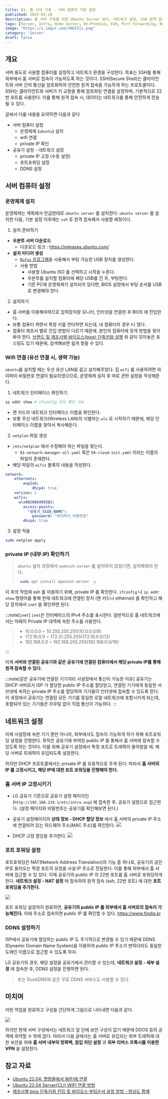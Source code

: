 ```yaml
---
title: 01. 홈 서버 구축 - 서버 컴퓨터 기본 설정
published: 2025-01-20
description: 홈 서버 구축을 위한 Ubuntu Server 설치, 네트워크 설정, SSH 원격 접속 구성 방법을 단계별로 간단히 정리한다. 포트포워딩, DDNS 설정과 같은 네트워크 기본 지식도 함께 다룬다. 
tags: [Server, Infra, Home Server, On-Premise, SSH, Port Forwarding, Network, DDNS, NAT]
image: "https://i.imgur.com/YNGFIii.png"
category: 'Server'
draft: false
---
```


## 개요

 서버 용도로 사용할 컴퓨터를 설정하고 네트워크 환경을 구성한다. 목표는 SSH를 통해 외부에서 홈 서버로 접속이 가능하도록 하는 것이다.
  SSH(Secure Shell)는 클라이언트와 서버 간의 통신을 암호화하여 안전한 원격 접속을 가능하게 하는 프로토콜이다. SSH는 클라이언트와 서버가 키 교환을 통해 암호화된 연결을 설정하며, 기본적으로 22번 포트를 사용한다. 이를 통해 원격 접속 시, 데이터는 네트워크를 통해 안전하게 전송될 수 있다.

글에서 다룰 내용을 요약하면 다음과 같다

- 서버 컴퓨터 설정
  - 운영체제 (`ubuntu`) 설치
  - wifi 연결
  - private IP 확인
- 공유기 설정 - 네트워크 설정
  - private IP 고정 (수동 설정)
  - 포트포워딩 설정
  - DDNS 설정

## 서버 컴퓨터 설정

### 운영체제 설치

 운영체제는 계획에서 언급한데로 `ubuntu server` 를 설치한다. `ubuntu server` 를 설치한 다음, 기본 설정 이후에는 `ssh` 로 원격 접속해서 사용할 예정이다.

1. 설치 준비하기

- **우분투 서버 다운로드**
  - 다운로드 링크 : <https://releases.ubuntu.com/>
- **설치 미디어 생성**
  - [`Rufus` 프로그램](https://rufus.ie/ko/)을 사용해서 부팅 가능한 USB 장치를 생성한다.
  - 사용 방법
    - 사용할 Ubuntu ISO 를 선택하고 시작을 누른다.
    - 우분투를 설치할 컴퓨터에 해당 USB를 낀 후, 부팅한다.
    - 기존 PC에 운영체제가 설치되어 있다면, BIOS 설정에서 부팅 순서를 USB로 변경해야 한다.

2. 설치하기

- 홈 서버를 이용해야하므로 입력장치랑 모니터, 인터넷을 연결한 후 BIOS 에 진입한다.
- 보통 컴퓨터 켜면서 특정 키를 연타하면 되는데, 내 컴퓨터의 경우 `F2` 였다.
- 컴퓨터 제조사 별로 진입 방법이 다르기 때문에, 본인의 컴퓨터에 맞게 방법을 찾아봐야 한다. [브랜드 및 제조사별 바이오스(bios) 단축키와 실행](https://m.blog.naver.com/tmdcjfdl3/221366662549) 와 같이 모아놓은 포스팅도 있기 때문에, 검색해보면 쉽게 찾을 수 있다.

### Wifi 연결 (유선 연결 시, 생략 가능)

 `ubuntu`를 설치할 때는 우선 유선 LAN을 꼽고 설치해주었다. 집 `wifi` 를 사용하려면 와이파이 비밀번호 연결이 필요하였으므로, 운영체제 설치 후 따로 관련 설정을 작성해준다.

1. 네트워크 인터페이스 확인하기

```bash
ip addr show # ifconfig 로도 확인 가능 
```

- 랜 카드의 네트워크 인터페이스 이름을 확인한다.
- 보통 무선 네트워크(Wireless LAN)의 식별자는 `wlx` 로 시작하기 때문에, 해당 인터페이스 이름을 찾아서 복사해둔다.

2. `netplan` 파일 생성

- `/etc/netplan` 에서 수정해야 하는 파일을 찾는다.
  - `01-network-manager-all.yaml` 혹은 `50-cloud-init.yaml` 이라는 이름의 파일이 존재한다.
- 해당 파일의 `wifis` 블록의 내용을 작성한다.

```yaml
network:
    ethernets:
        enp2s0:
            dhcp4: true
    version: 2
    wifis:
      wlx002666499382:
        access-points:
          "공유기_SSID_NAME":
            password: "와이파이_비밀번호"
        dhcp4: true
```

3. 설정 적용

```bash
sudo netplan apply
```

### private IP (내부 IP) 확인하기

> `ubuntu` 설치 과정에서 `openssh-server` 를 설치하지 않았다면, 설치해줘야 한다.
>
> ```bash
>  sudo apt install openssh-server -y
> ```

이 후의 작업에 ssh 를 이용하기 위해,  private IP 를 확인한다.
`ifconfig` 나 `ip addr show` 명령어를 통해 현재 네트워크에 연결된 장치 (랜 카드나 ethernet) 를 확인하고 해당 장치에서 `inet` 을 확인하면 된다.

:::note[`inet`]
`inet`은 인터페이스의 IPv4 주소를 표시한다. 일반적으로 홈 네트워크에서는 아래의 Private IP 대역에 속한 주소를 사용한다.

> - 10.0.0.0 ~ 10.255.255.255(10.0.0.0/8)
> - 172.16.0.0 ~ 172.31.255.255(172.16.0.0/12)
> - 192.168.0.0 ~ 192.168.255.255(192.168.0.0/16)
>
:::

이제 **서버와 연결된 공유기와 같은 공유기에 연결된 컴퓨터에서 해당 private IP를 통해 원격 접속할 수 있다.**

:::note[같은 공유기에 연결된 기기끼리 사설망에서 통신이 가능한 이유]
 공유기는 DHCP 서버로서 ISP 가 할당한 public IP 주소를 할당받고, 연결된 기기에게 동일한 서브넷에 속하는 private IP 주소를 할당하여 기기들이 인터넷에 접속할 수 있도록 한다.
 이 과정에서 공유기는 연결된 모든 기기를 동일한 로컬 네트워크에 포함시키게 되는데, 포함되어 있는 기기들은 라우팅 없이 직접 통신이 가능하다.
:::

## 네트워크 설정

이제 사설망에 속한 기기 뿐만 아니라, 외부에서도 접속이 가능하게 하기 위해 포트포워딩 설정을 진행한다. 목적은 공유기에 부여된 public IP 를 통해서 홈 서버에 접속할 수 있도록 하는 것이다.
이를 위해 공유기 설정에서 특정 포트로 트래픽이 들어왔을 때, 해당 서버로 트래픽이 유입되도록 설정한다.

하지만 DHCP 프로토콜에서는 private IP 를 유동적으로 주게 된다. 따라서 **홈 서버의 IP 를 고정시키고, 해당 IP에 대한 포트 포워딩을 진행해야 한다.**

### 홈 서버 IP 고정시키기

- LG 공유기 기준으로  공유기 설정 페이지인 (`http://192.168.219.1/etc/intro.asp`) 에 접속한 후, 공유기 설정으로 접근한다. (설정 페이지와 비밀번호는 공유기를 확인해보면 된다.)
- 공유기 설정페이지의 **상태 정보 - DHCP 할당 정보** 에서 홈 서버의 private IP 주소에 연결되어 있는 하드웨어 주소(MAC 주소)를 확인한다. ![](https://i.imgur.com/84l2D74.png)

- DHCP 고정 할당을 추가한다.
 ![](https://i.imgur.com/rjdOzsQ.png)

### 포트 포워딩 설정

포트포워딩은 NAT(Network Address Translation)의 기능 중 하나로, 공유기의 공인 IP로 들어오는 특정 포트의 요청을 사설 IP 주소로 전딜한다. 이를 통해 외부에서 홈 서버에 접근할 수 있 있다.
 이제 공유기의 public IP 의 22번 포트를 홈 서버로 포워딩하게 한다. **네트워크 설정 - NAT 설정** 에 접속하여 원격 접속 (ssh, 22번 포트) 에 대한 **포트 포워딩을 추가한다.**

![](https://i.imgur.com/Rkp1GR2.png)

포트 포워딩 설정까지 완료하면, **공유기의 public IP 를 외부에서 홈 서버로의 접속이 가능해진다.**
아래 주소로 접속하면 public IP 를 확인할 수 있다.
<https://www.findip.kr>

### DDNS 설정하기

ISP에서 공유기에 할당하는 public IP 도 주기적으로 변경될 수 있기 때문에 DDNS (Dynamic Domain Name System)을 이용하여 public IP 주소가 변하더라도 동일한 도메인 이름으로 접근할 수 있도록 하자.

LG 공유기의 경우, 해당 설정을 공유기에서 관리할 수 있는데,  **네트워크 설정 - 세부 설정** 에 접속한 후, DDNS 설정을 진행하면 된다.

> 또는 DuckDNS와 같은 무료 DDNS 서비스도 사용할 수 있다.

## 마치며

이번 작업을 완료하고 구성을 간단하게 그림으로 나타내면 다음과 같다.

![](https://i.imgur.com/YNGFIii.png)

 하지만 현재 서버 구성에서는 네트워크 앞 단에 보안 구성이 없기 때문에 DDOS 등의 공격에 취약할 수 밖에 없다.
 따라서 다음 글에서는 홈 서버로 유입되는 외부 트래픽에 대한 보안을 위해 **홈 서버 내부의 방화벽, 침입 차단 설정** 과 **외부 리버스 프록시를 이용한 VPN** 을 설정한다.

## 참고 자료

- [Ubuntu 22.04: 명령줄에서 WiFi에 연결](https://ko.linux-console.net/?p=10329)
- [Ubuntu 22.04 Server(CLI) WIFI 연결 방법](https://pak-j.tistory.com/69)
- [제조사별 bios 단축키와 진입 및 바이오스 부팅순서 설정 방법 - 영상도 함께](https://m.blog.naver.com/tmdcjfdl3/221366662549)

